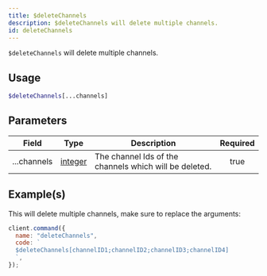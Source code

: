 ```yaml
---
title: $deleteChannels
description: $deleteChannels will delete multiple channels.
id: deleteChannels
---
```


`$deleteChannels` will delete multiple channels.

## Usage

```php
$deleteChannels[...channels]
```

## Parameters

| Field       | Type                                                                                                | Description                                            | Required |
| ----------- | --------------------------------------------------------------------------------------------------- | ------------------------------------------------------ | :------: |
| ...channels | [integer](https://developer.mozilla.org/en-US/docs/Web/JavaScript/Reference/Global_Objects/Integer) | The channel Ids of the channels which will be deleted. |   true   |

## Example(s)

This will delete multiple channels, make sure to replace the arguments:

```javascript
client.command({
  name: "deleteChannels",
  code: `
  $deleteChannels[channelID1;channelID2;channelID3;channelID4]
  `,
});
```
